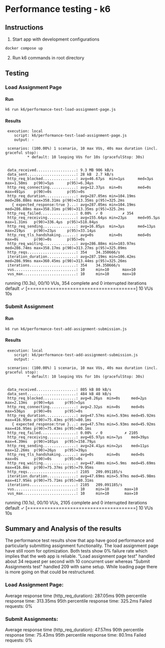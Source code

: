 # Performance testing - k6

## Instructions

1. Start app with development configurations

```bash
docker compose up
```

2. Run k6 commands in root directory

## Testing

### Load Assignment Page

#### Run
```bash
k6 run k6/performance-test-load-assignment-page.js
```
#### Results

     execution: local
        script: k6/performance-test-load-assignment-page.js
        output: -

     scenarios: (100.00%) 1 scenario, 10 max VUs, 40s max duration (incl. graceful stop):
              * default: 10 looping VUs for 10s (gracefulStop: 30s)


     data_received..................: 9.3 MB 906 kB/s
     data_sent......................: 28 kB  2.7 kB/s
     http_req_blocked...............: avg=46.67µs  min=1µs      med=3µs      max=1.58ms   p(90)=5µs      p(95)=6.34µs
     http_req_connecting............: avg=12.37µs  min=0s       med=0s       max=491µs    p(90)=0s       p(95)=0s
     http_req_duration..............: avg=287.05ms min=104.19ms med=286.88ms max=358.31ms p(90)=313.35ms p(95)=325.2ms
       { expected_response:true }...: avg=287.05ms min=104.19ms med=286.88ms max=358.31ms p(90)=313.35ms p(95)=325.2ms
     http_req_failed................: 0.00%  ✓ 0         ✗ 354
     http_req_receiving.............: avg=155.64µs min=23µs     med=95.5µs   max=1.31ms   p(90)=336.4µs  p(95)=518.84µs
     http_req_sending...............: avg=16.85µs  min=3µs      med=13µs     max=219µs    p(90)=23µs     p(95)=33.14µs
     http_req_tls_handshaking.......: avg=0s       min=0s       med=0s       max=0s       p(90)=0s       p(95)=0s
     http_req_waiting...............: avg=286.88ms min=103.97ms med=286.74ms max=358.17ms p(90)=313.27ms p(95)=325.09ms
     http_reqs......................: 354    34.350666/s
     iteration_duration.............: avg=287.19ms min=106.42ms med=286.99ms max=360.45ms p(90)=313.44ms p(95)=325.26ms
     iterations.....................: 354    34.350666/s
     vus............................: 10     min=10      max=10
     vus_max........................: 10     min=10      max=10


running (10.3s), 00/10 VUs, 354 complete and 0 interrupted iterations
default ✓ [======================================] 10 VUs  10s

### Submit Assignment

#### Run
```bash
k6 run k6/performance-test-add-assignment-submission.js
```
#### Results
     execution: local
        script: k6/performance-test-add-assignment-submission.js
        output: -

     scenarios: (100.00%) 1 scenario, 10 max VUs, 40s max duration (incl. graceful stop):
              * default: 10 looping VUs for 10s (gracefulStop: 30s)


     data_received..................: 805 kB 80 kB/s
     data_sent......................: 484 kB 48 kB/s
     http_req_blocked...............: avg=8.26µs  min=0s     med=2µs     max=2.13ms   p(90)=4µs     p(95)=5µs
     http_req_connecting............: avg=2.32µs  min=0s     med=0s      max=536µs    p(90)=0s      p(95)=0s
     http_req_duration..............: avg=47.57ms min=5.93ms med=45.92ms max=416.95ms p(90)=75.43ms p(95)=80.1ms
       { expected_response:true }...: avg=47.57ms min=5.93ms med=45.92ms max=416.95ms p(90)=75.43ms p(95)=80.1ms
     http_req_failed................: 0.00%  ✓ 0          ✗ 2105
     http_req_receiving.............: avg=65.97µs min=7µs    med=39µs    max=4.39ms   p(90)=101µs   p(95)=158.79µs
     http_req_sending...............: avg=24.41µs min=2µs    med=11µs    max=12.26ms  p(90)=26µs    p(95)=39µs
     http_req_tls_handshaking.......: avg=0s      min=0s     med=0s      max=0s       p(90)=0s      p(95)=0s
     http_req_waiting...............: avg=47.48ms min=5.9ms  med=45.69ms max=416.8ms  p(90)=75.37ms p(95)=79.95ms
     http_reqs......................: 2105   209.091185/s
     iteration_duration.............: avg=47.69ms min=5.97ms med=45.98ms max=417.95ms p(90)=75.71ms p(95)=80.31ms
     iterations.....................: 2105   209.091185/s
     vus............................: 10     min=10       max=10
     vus_max........................: 10     min=10       max=10


running (10.1s), 00/10 VUs, 2105 complete and 0 interrupted iterations
default ✓ [======================================] 10 VUs  10s

## Summary and Analysis of the results

The performance test results show that app have good performance and particularly submitting assignment functionality. The load assignment page have still room for optimization. Both tests show 0% failure rate which implies that the web app is reliable. "Load assignment page test" handled about 34 request per second with 10 concurrent user whereas "Submit Assignments test" handled 209 with same setup. While loading page there is more going on that could be restructured.

### Load Assignment Page:

Average response time (http_req_duration): 287.05ms
90th percentile response time: 313.35ms
95th percentile response time: 325.2ms
Failed requests: 0%
### Submit Assignments:

Average response time (http_req_duration): 47.57ms
90th percentile response time: 75.43ms
95th percentile response time: 80.1ms
Failed requests: 0%